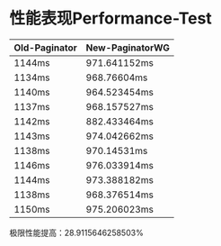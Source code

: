 # 性能表现Performance-Test

| Old-Paginator | New-PaginatorWG |
|---------------|-----------------|
| 1144ms        | 971.641152ms    |          
| 1134ms        | 968.76604ms     |
| 1140ms        | 964.523454ms    |
| 1137ms        | 968.157527ms    |
| 1142ms        | 882.433464ms    |
| 1143ms        | 974.042662ms    |
| 1138ms        | 970.14531ms     |
| 1146ms        | 976.033914ms    |
| 1144ms        | 973.388182ms    |
| 1138ms        | 968.376514ms    |
| 1150ms        | 975.206023ms    |

极限性能提高：28.9115646258503%

